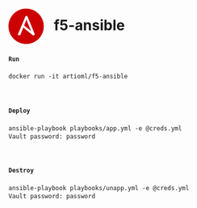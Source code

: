 # <img align="center" src="img/ansible.svg" width="70">&nbsp;&nbsp; f5-ansible

#### `Run`
```shell
docker run -it artioml/f5-ansible
```

&nbsp;

#### `Deploy`
```shell
ansible-playbook playbooks/app.yml -e @creds.yml
Vault password: password
```

&nbsp;

#### `Destroy`
```shell
ansible-playbook playbooks/unapp.yml -e @creds.yml
Vault password: password
```
